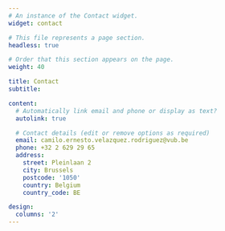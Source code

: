 ```yaml
---
# An instance of the Contact widget.
widget: contact

# This file represents a page section.
headless: true

# Order that this section appears on the page.
weight: 40

title: Contact
subtitle:

content:
  # Automatically link email and phone or display as text?
  autolink: true

  # Contact details (edit or remove options as required)
  email: camilo.ernesto.velazquez.rodriguez@vub.be
  phone: +32 2 629 29 65
  address:
    street: Pleinlaan 2
    city: Brussels
    postcode: '1050'
    country: Belgium
    country_code: BE

design:
  columns: '2'
---
```

